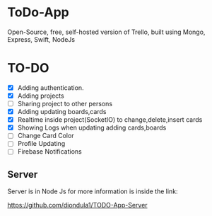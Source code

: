 # ToDo-App
Open-Source, free, self-hosted version of Trello, built using Mongo, Express, Swift, NodeJs

# TO-DO
- [x] Adding authentication.
- [x] Adding projects
- [ ] Sharing project to other persons 
- [x] Adding updating boards,cards
- [x] Realtime inside project(SocketIO) to change,delete,insert cards
- [x] Showing Logs when updating adding cards,boards
- [ ] Change Card Color
- [ ] Profile Updating
- [ ] Firebase Notifications 

## Server
Server is in Node Js for more information is inside the link: 

https://github.com/diondula1/TODO-App-Server
